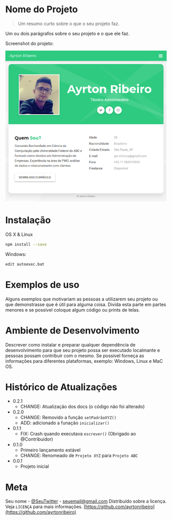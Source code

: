 # Nome do Projeto

> Um resumo curto sobre o que o seu projeto faz.

Um ou dois parágrafos sobre o seu projeto e o que ele faz.

Screenshot do projeto:

![](screenshot.png)

# Instalação

OS X & Linux
```sh
npm install --save
```
Windows:

```sh
edit autoexec.bat
```

# Exemplos de uso

Alguns exemplos que motivariam as pessoas a utilizarem seu projeto ou que demonstrasse que é útil para alguma coisa. Divida esta parte em partes menores e se possível coloque algum código ou prints de telas.

# Ambiente de Desenvolvimento
 
 Descrever como instalar e preparar qualquer dependência de desenvolvimento para que seu projeto possa ser executado localmante e pessoas possam contribuir com o mesmo. Se possível forneça as informações para diferentes plataformas, exemplo: Windows, Linux e MaC OS.

 # Histórico de Atualizações

 * 0.2.1
    * CHANGE: Atualização dos docs (o código não foi alterado)
* 0.2.0
    * CHANGE: Removido a função
    `setPadrãoXYZ()` 
    * ADD: adicionado a funação `inicializar()`
* 0.1.1
    * FIX: Crash quando executava `escrever()` (Obrigado ao @Contribuidor)
* 0.1.0
    * Primeiro lançamento estável
    * CHANGE: Renomeado de `Projeto XYZ` para `Projeto ABC`
* 0.0.1
    * Projeto inicial

# Meta

Seu nome - [@SeuTwitter](https://twitter.com/seuTwitter) - seuemail@gmail.com
Distribuído sobre a licença. Veja `LICENÇA` para mais informações.
[https://github.com/ayrtonribeiro](https://github.com/ayrtonribeiro)


